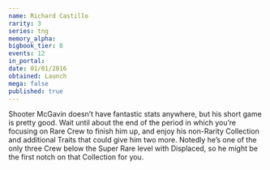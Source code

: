 ```yaml
---
name: Richard Castillo
rarity: 3
series: tng
memory_alpha:
bigbook_tier: 8
events: 12
in_portal:
date: 01/01/2016
obtained: Launch
mega: false
published: true
---
```


Shooter McGavin doesn’t have fantastic stats anywhere, but his short game is pretty good. Wait until about the end of the period in which you’re focusing on Rare Crew to finish him up, and enjoy his non-Rarity Collection and additional Traits that could give him two more. Notedly he’s one of the only three Crew below the Super Rare level with Displaced, so he might be the first notch on that Collection for you.
